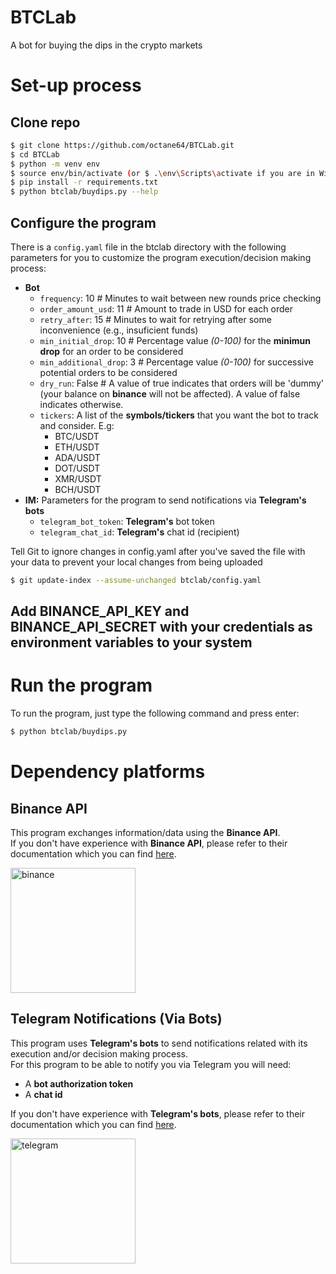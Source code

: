 # BTCLab
A bot for buying the dips in the crypto markets

# Set-up process

## Clone repo
```sh
$ git clone https://github.com/octane64/BTCLab.git
$ cd BTCLab
$ python -m venv env
$ source env/bin/activate (or $ .\env\Scripts\activate if you are in Windows)
$ pip install -r requirements.txt
$ python btclab/buydips.py --help
```
## Configure the program
There is a `config.yaml` file in the btclab directory with the following parameters for you to customize the program execution/decision making process:
- **Bot**
    - `frequency`: 10 # Minutes to wait between new rounds price checking
    - `order_amount_usd`: 11 # Amount to trade in USD for each order
    - `retry_after`: 15 # Minutes to wait for retrying after some inconvenience (e.g., insuficient funds)
    - `min_initial_drop`: 10 # Percentage value _(0-100)_ for the **minimun drop** for an order to be considered
    - `min_additional_drop`: 3 # Percentage value _(0-100)_ for successive potential orders to be considered
    - `dry_run`: False # A value of true indicates that orders will be 'dummy' (your balance on **binance** will not be affected). A value of false indicates otherwise.
    - `tickers`: A list of the **symbols/tickers** that you want the bot to track and consider. E.g:
        - BTC/USDT
        - ETH/USDT
        - ADA/USDT
        - DOT/USDT
        - XMR/USDT
        - BCH/USDT
- **IM:** Parameters for the program to send notifications via **Telegram's bots**
    - `telegram_bot_token`: **Telegram's** bot token
    - `telegram_chat_id`: **Telegram's** chat id (recipient)

Tell Git to ignore changes in config.yaml after you've saved the file with your data to prevent your local changes from being uploaded
```sh
$ git update-index --assume-unchanged btclab/config.yaml
``` 

## Add BINANCE_API_KEY and BINANCE_API_SECRET with your credentials as environment variables to your system

# Run the program
To run the program, just type the following command and press enter:
```sh
$ python btclab/buydips.py
```
# Dependency platforms
## Binance API
This program exchanges information/data using the **Binance API**.  
If you don't have experience with **Binance API**, please refer to their documentation which you can find [here](https://www.binance.com/en/support/faq/c-6).

<a href="http://www.binance.com" target="_blank">
    <img src="https://public.bnbstatic.com/static/images/common/ogImage.jpg" alt="binance" width="200"/>
</a>

## Telegram Notifications (Via Bots)
This program uses **Telegram's bots** to send notifications related with its execution and/or decision making process.  
For this program to be able to notify you via Telegram you will need:  

- A **bot authorization token**
- A **chat id**

If you don't have experience with **Telegram's bots**, please refer to their documentation which you can find [here](https://core.telegram.org/bots).

<a href="http://www.telegram.com" target="_blank">
    <img src="https://i.blogs.es/a1f566/telegram-hero/450_1000.jpg" alt="telegram" width="200"/>
</a>

